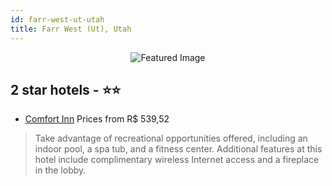 ```yaml
---
id: farr-west-ut-utah
title: Farr West (Ut), Utah
---
```


<center><img src="https://i.travelapi.com/hotels/3000000/2850000/2847800/2847741/f0a84819_z.jpg" alt="Featured Image" /></center>


##  2 star hotels - ⭐️⭐️

-    [Comfort Inn](https://us.hurb.com/hotels/farr-west-ut/comfort-inn-JNP-JP734978?cmp=18055) Prices from R$ 539,52
   > Take advantage of recreational opportunities offered, including an indoor pool, a spa tub, and a fitness center. Additional features at this hotel include complimentary wireless Internet access and a fireplace in the lobby.

